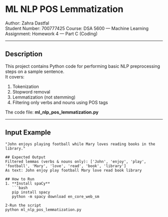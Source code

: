 # ML NLP POS Lemmatization

Author: Zahra Dastfal  
Student Number: 700777425
Course: DSA 5600 — Machine Learning  
Assignment: Homework 4 — Part C (Coding)

---

## Description
This project contains Python code for performing basic NLP preprocessing steps on a sample sentence.  
It covers:
1. Tokenization  
2. Stopword removal  
3. Lemmatization (not stemming)  
4. Filtering only verbs and nouns using POS tags  

The code file: **ml_nlp_pos_lemmatization.py**

---

## Input Example
```text
"John enjoys playing football while Mary loves reading books in the library."

## Expected Output
Filtered lemmas (verbs & nouns only): ['John', 'enjoy', 'play', 'football', 'Mary', 'love', 'read', 'book', 'library']
As text: John enjoy play football Mary love read book library

## How to Run
1. **Install spaCy**
   ```bash
   pip install spacy
   python -m spacy download en_core_web_sm

2-Run the script
python ml_nlp_pos_lemmatization.py



